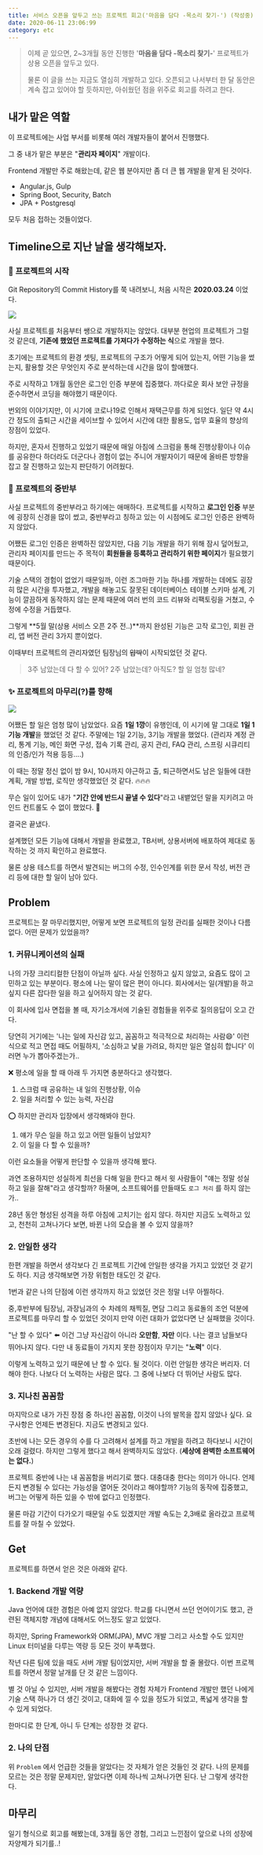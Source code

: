 ```yaml
---
title: 서비스 오픈을 앞두고 쓰는 프로젝트 회고('마음을 담다 -목소리 찾기-') (작성중)
date: 2020-06-11 23:06:99
category: etc
---
```


> 이제 곧 있으면, 2~3개월 동안 진행한 '**마음을 담다 -목소리 찾기-**' 프로젝트가 상용 오픈을 앞두고 있다.
>
> 물론 이 글을 쓰는 지금도 열심히 개발하고 있다. 오픈되고 나서부터 한 달 동안은 계속 잡고 있어야 할 듯하지만, 아쉬웠던 점을 위주로 회고를 하려고 한다.

## 내가 맡은 역할

 이 프로젝트에는 사업 부서를 비롯해 여러 개발자들이 붙어서 진행했다.

그 중 내가 맡은 부분은 "**관리자 페이지**" 개발이다.

Frontend 개발만 주로 해왔는데, 같은 웹 분야지만 좀 더 큰 웹 개발을 맡게 된 것이다.

- Angular.js, Gulp
- Spring Boot, Security, Batch
- JPA + Postgresql

모두 처음 접하는 것들이었다. 



## Timeline으로 지난 날을 생각해보자.

### :tada: 프로젝트의 시작

Git Repository의 Commit History를 쭉 내려보니, 처음 시작은 **2020.03.24** 이었다.

<img src="./img/etc-review-initial-commit.png"/>

<br />

사실 프로젝트를 처음부터 쌩으로 개발하지는 않았다. 대부분 현업의 프로젝트가 그럴 것 같은데, **기존에 했었던 프로젝트를 가져다가 수정하는 식**으로 개발을 했다.

초기에는 프로젝트의 환경 셋팅, 프로젝트의 구조가 어떻게 되어 있는지, 어떤 기능을 썼는지, 활용할 것은 무엇인지 주로 분석하는데 시간을 많이 할애했다.

주로 시작하고 1개월 동안은 로그인 인증 부분에 집중했다. 까다로운 회사 보안 규정을 준수하면서 코딩을 해야했기 때문이다. 

번외의 이야기지만, 이 시기에 코로나19로 인해서 재택근무를 하게 되었다. 일단 약 4시간 정도의 출퇴근 시간을 세이브할 수 있어서 시간에 대한 활용도, 업무 효율의 향상의 장점이 있었다.

하지만, 혼자서 진행하고 있었기 때문에 매일 아침에 스크럼을 통해 진행상황이나 이슈를 공유한다 하더라도 더군다나 경험이 없는 주니어 개발자이기 때문에 올바른 방향을 잡고 잘 진행하고 있는지 판단하기 어려웠다.



### :construction: 프로젝트의 중반부

사실 프로젝트의 중반부라고 하기에는 애매하다. 프로젝트를 시작하고 **로그인 인증** 부분에 굉장히 신경을 많이 썼고, 중반부라고 칭하고 있는 이 시점에도 로그인 인증은 완벽하지 않았다.

어쨌든 로그인 인증은 완벽하진 않았지만, 다음 기능 개발을 하기 위해 잠시 덮어뒀고, 관리자 페이지를 만드는 주 목적이 **회원들을 등록하고 관리하기 위한 페이지**가 필요했기 때문이다.

기술 스택의 경험이 없었기 때문일까, 이런 조그마한 기능 하나를 개발하는 데에도 굉장히 많은 시간을 투자했고, 개발을 해놓고도 잘못된 데이터베이스 테이블 스키마 설계, 기능이 깔끔하게 동작하지 않는 문제 때문에 여러 번의 코드 리뷰와 리팩토링을 거쳤고, 수정에 수정을 거듭했다.

그렇게 **5월 말(상용 서비스 오픈 2주 전..)**까지 완성된 기능은 고작 로그인, 회원 관리, 앱 버전 관리 3가지 뿐이었다.

이때부터 프로젝트의 관리자였던 팀장님의 ~~압박~~이 시작되었던 것 같다.

> 3주 남았는데 다 할 수 있어? 2주 남았는데? 아직도? 할 일 엄청 많네?



### :sparkles: 프로젝트의 마무리(?)를 향해

<img src="./img/ggang.jpeg" />

 어쨌든 할 일은 엄청 많이 남았었다. 요즘 **1일 1깡**이 유행인데, 이 시기에 말 그대로 **1일 1기능 개발**을 했었던 것 같다. 주말에는 1일 2기능, 3기능 개발을 했었다. (관리자 계정 관리, 통계 기능, 메인 화면 구성, 접속 기록 관리, 공지 관리, FAQ 관리, 스프링 시큐리티의 인증/인가 적용 등등....)

이 때는 정말 정신 없이 밤 9시, 10시까지 야근하고 출, 퇴근하면서도 남은 일들에 대한 계획, 개발 방법, 로직만 생각했었던 것 같다. :fire::fire::fire:

무슨 일이 있어도 내가 "**기간 안에 반드시 끝낼 수 있다**"라고 내뱉었던 말을 지키려고 마인드 컨트롤도 수 없이 했었다. :muscle:

결국은 끝냈다.

설계했던 모든 기능에 대해서 개발을 완료했고, TB서버, 상용서버에 배포하여 제대로 동작하는 것 까지 확인하고 완료했다.

물론 상용 테스트를 하면서 발견되는 버그의 수정, 인수인계를 위한 문서 작성, 버전 관리 등에 대한 할 일이 남아 있다. 



## Problem

프로젝트는 잘 마무리했지만, 어떻게 보면 프로젝트의 일정 관리를 실패한 것이나 다름없다. 어떤 문제가 있었을까?

### 1. 커뮤니케이션의 실패

나의 가장 크리티컬한 단점이 아닐까 싶다. 사실 인정하고 싶지 않았고, 요즘도 많이 고민하고 있는 부분이다. 평소에 나는 말이 많은 편이 아니다. 회사에서는 일(개발)을 하고 싶지 다른 잡다한 일을 하고 싶어하지 않는 것 같다.

이 회사에 입사 면접을 볼 때, 자기소개서에 기술된 경험들을 위주로 질의응답이 오고 간다.

당연히 거기에는 '나는 일에 자신감 있고, 꼼꼼하고 적극적으로 처리하는 사람:smile:' 이런식으로 적고 면접 때도 어필하지, '소심하고 낯을 가려요, 하지만 일은 열심히 합니다' 이러면 누가 뽑아주겠는가..

:x: 평소에 일을 할 때 아래 두 가지면 충분하다고 생각했다.

1. 스크럼 때 공유하는 내 일의 진행상황, 이슈
2. 일을 처리할 수 있는 능력, 자신감

:o: 하지만 관리자 입장에서 생각해봐야 한다.

1. 얘가 무슨 일을 하고 있고 어떤 일들이 남았지?
2. 이 일을 다 할 수 있을까?

이런 요소들을 어떻게 판단할 수 있을까 생각해 봤다.

과연 조용하지만 성실하게 최선을 다해 일을 한다고 해서 윗 사람들이 "얘는 정말 성실하고 일을 잘해"라고 생각할까? 하물며, 소프트웨어를 만들때도 `로그 처리` 를 하지 않는가..

28년 동안 형성된 성격을 하루 아침에 고치기는 쉽지 않다. 하지만 지금도 노력하고 있고, 천천히 고쳐나가다 보면, 바뀐 나의 모습을 볼 수 있지 않을까?



### 2. 안일한 생각

한편 개발을 하면서 생각보다 긴 프로젝트 기간에 안일한 생각을 가지고 있었던 것 같기도 하다. 지금 생각해보면 가장 위험한 태도인 것 같다.

1번과 같은 나의 단점에 이런 생각까지 하고 있었던 것은 정말 너무 아찔하다. 

중,후반부에 팀장님, 과장님과의 수 차례의 채찍질, 면담 그리고 동료돌의 조언 덕분에 프로젝트를 마무리 할 수 있었던 것이지 만약 이런 대화가 없었다면 난 실패했을 것이다.

"난 할 수 있다" :arrow_left: 이건 그냥 자신감이 아니라 **오만함**, **자만** 이다. 나는 결코 남들보다 뛰어나지 않다. 다만 내 동료들이 가지지 못한 장점이자 무기는 "**노력**" 이다.

이렇게 노력하고 있기 때문에 난 할 수 있다. 될 것이다. 이런 안일한 생각은 버리자. 더 해야 한다. 나보다 더 노력하는 사람은 많다. 그 중에 나보다 더 뛰어난 사람도 많다.



### 3. 지나친 꼼꼼함

마지막으로 내가 가진 장점 중 하나인 꼼꼼함, 이것이 나의 발목을 잡지 않았나 싶다. 요구사항은 언제든 변경된다. 지금도 변경되고 있다.

초반에 나는 모든 경우의 수를 다 고려해서 설계를 하고 개발을 하려고 하다보니 시간이 오래 걸렸다. 하지만 그렇게 했다고 해서 완벽하지도 않았다. (**세상에 완벽한 소프트웨어는 없다.**)

프로젝트 중반에 나는 내 꼼꼼함을 버리기로 했다. 대충대충 한다는 의미가 아니다. 언제든지 변경될 수 있다는 가능성을 열어둔 것이라고 해야할까? 기능의 동작에 집중했고, 버그는 어떻게 하든 있을 수 밖에 없다고 인정했다.

물론 마감 기간이 다가오기 때문일 수도 있겠지만 개발 속도는 2,3배로 올라갔고 프로젝트를 잘 마칠 수 있었다.



## Get

프로젝트를 하면서 얻은 것은 아래와 같다.

### 1. Backend 개발 역량

Java 언어에 대한 경험은 아예 없지 않았다. 학교를 다니면서 쓰던 언어이기도 했고, 관련된 객체지향 개념에 대해서도 어느정도 알고 있었다.

하지만, Spring Framework와 ORM(JPA), MVC 개발 그리고 사소할 수도 있지만 Linux 터미널을 다루는 역량 등 모든 것이 부족했다.

작년 다른 팀에 있을 때도 서버 개발 팀이었지만, 서버 개발을 할 줄 몰랐다. 이번 프로젝트를 하면서 정말 날개를 단 것 같은 느낌이다.

별 것 아닐 수 있지만, 서버 개발을 해봤다는 경험 자체가 Frontend 개발만 했던 나에게 기술 스택 하나가 더 생긴 것이고, 대화에 낄 수 있을 정도가 되었고, 폭넓게 생각을 할 수 있게 되었다.

한마디로 한 단계, 아니 두 단계는 성장한 것 같다.



### 2. 나의 단점

위 `Problem` 에서 언급한 것들을 알았다는 것 자체가 얻은 것들인 것 같다. 나의 문제를 모르는 것은 정말 문제지만, 알았다면 이제 하나씩 고쳐나가면 된다. 난 그렇게 생각한다.



## 마무리

일기 형식으로 회고를 해봤는데, 3개월 동안 경험, 그리고 느낀점이 앞으로 나의 성장에 자양제가 되기를..!